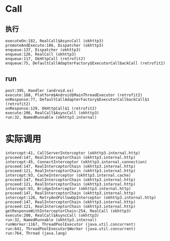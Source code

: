 # Call
## 执行
    executeOn:182, RealCall$AsyncCall (okhttp3)
    promoteAndExecute:186, Dispatcher (okhttp3)
    enqueue:137, Dispatcher (okhttp3)
    enqueue:126, RealCall (okhttp3)
    enqueue:117, OkHttpCall (retrofit2)
    enqueue:75, DefaultCallAdapterFactory$ExecutorCallbackCall (retrofit2)
## run
    post:395, Handler (android.os)
    execute:168, Platform$Android$MainThreadExecutor (retrofit2)
    onResponse:77, DefaultCallAdapterFactory$ExecutorCallbackCall$1 (retrofit2)
    onResponse:129, OkHttpCall$1 (retrofit2)
    execute:206, RealCall$AsyncCall (okhttp3)
    run:32, NamedRunnable (okhttp3.internal)
    
    
    
# 实际调用
    intercept:41, CallServerInterceptor (okhttp3.internal.http)
    proceed:147, RealInterceptorChain (okhttp3.internal.http)
    intercept:45, ConnectInterceptor (okhttp3.internal.connection)
    proceed:147, RealInterceptorChain (okhttp3.internal.http)
    proceed:121, RealInterceptorChain (okhttp3.internal.http)
    intercept:93, CacheInterceptor (okhttp3.internal.cache)
    proceed:147, RealInterceptorChain (okhttp3.internal.http)
    proceed:121, RealInterceptorChain (okhttp3.internal.http)
    intercept:93, BridgeInterceptor (okhttp3.internal.http)
    proceed:147, RealInterceptorChain (okhttp3.internal.http)
    intercept:126, RetryAndFollowUpInterceptor (okhttp3.internal.http)
    proceed:147, RealInterceptorChain (okhttp3.internal.http)
    proceed:121, RealInterceptorChain (okhttp3.internal.http)
    getResponseWithInterceptorChain:254, RealCall (okhttp3)
    execute:200, RealCall$AsyncCall (okhttp3)
    run:32, NamedRunnable (okhttp3.internal)
    runWorker:1167, ThreadPoolExecutor (java.util.concurrent)
    run:641, ThreadPoolExecutor$Worker (java.util.concurrent)
    run:764, Thread (java.lang)